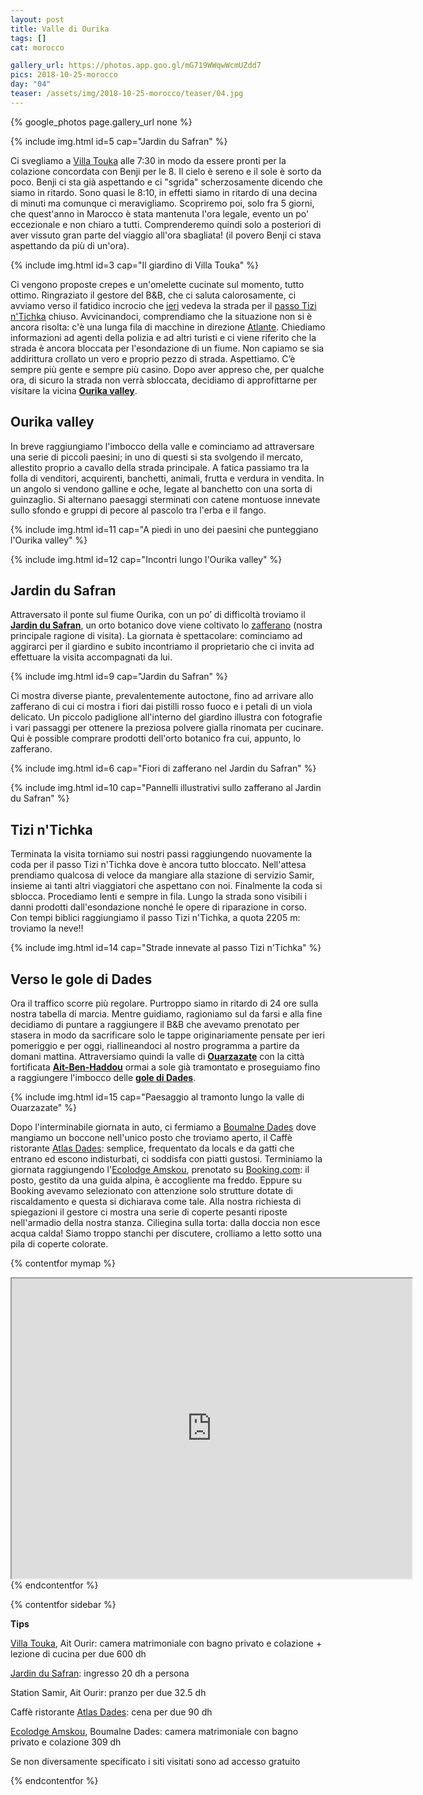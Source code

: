 ```yaml
---
layout: post
title: Valle di Ourika
tags: []
cat: morocco

gallery_url: https://photos.app.goo.gl/mG719WWqwWcmUZdd7
pics: 2018-10-25-morocco
day: "04"
teaser: /assets/img/2018-10-25-morocco/teaser/04.jpg
---
```


{% google_photos page.gallery_url none %}

{% include img.html id=5 cap="Jardin du Safran" %}

Ci svegliamo a [Villa Touka](https://villatouka.allhotelsmorocco.com/en/) alle 7:30 in modo da essere pronti per la colazione concordata con Benji per le 8. Il cielo è sereno e il sole è sorto da poco. Benji ci sta già aspettando e ci "sgrida" scherzosamente dicendo che siamo in ritardo. Sono quasi le 8:10, in effetti siamo in ritardo di una decina di minuti ma comunque ci meravigliamo. Scopriremo poi, solo fra 5 giorni, che quest'anno in Marocco è stata mantenuta l'ora legale, evento un po' eccezionale e non chiaro a tutti. Comprenderemo quindi solo a posteriori di aver vissuto gran parte del viaggio all'ora sbagliata! (il povero Benji ci stava aspettando da più di un'ora).

{% include img.html id=3 cap="Il giardino di Villa Touka" %}

Ci vengono proposte crepes e un'omelette cucinate sul momento, tutto ottimo. Ringraziato il gestore del B&B, che ci saluta calorosamente, ci avviamo verso il fatidico incrocio che [ieri](https://www.van42.com/2018/10/28/morocco_03-marrakech.html) vedeva la strada per il [passo Tizi n'Tichka](https://it.wikipedia.org/wiki/Tizi_n%27Tichka) chiuso. Avvicinandoci, comprendiamo che la situazione non si è ancora risolta: c'è una lunga fila di macchine in direzione [Atlante](https://it.wikipedia.org/wiki/Atlante_(catena_montuosa)). Chiediamo informazioni ad agenti della polizia e ad altri turisti e ci viene riferito che la strada è ancora bloccata per l'esondazione di un fiume. Non capiamo se sia addirittura crollato un vero e proprio pezzo di strada. Aspettiamo. C’è sempre più gente e sempre più casino. Dopo aver appreso che, per qualche ora, di sicuro la strada non verrà sbloccata, decidiamo di approfittarne per visitare la vicina [**Ourika valley**](https://www.introducingmarrakech.com/ourika-valley).

## Ourika valley

In breve raggiungiamo l'imbocco della valle e cominciamo ad attraversare una serie di piccoli paesini; in uno di questi si sta svolgendo il mercato, allestito proprio a cavallo della strada principale. A fatica passiamo tra la folla di venditori, acquirenti, banchetti, animali, frutta e verdura in vendita. In un angolo si vendono galline e oche, legate al banchetto con una sorta di guinzaglio. Si alternano paesaggi sterminati con catene montuose innevate sullo sfondo e gruppi di pecore al pascolo tra l'erba e il fango.

{% include img.html id=11 cap="A piedi in uno dei paesini che punteggiano l'Ourika valley" %}

{% include img.html id=12 cap="Incontri lungo l'Ourika valley" %}

## Jardin du Safran

Attraversato il ponte sul fiume Ourika, con un po’ di difficoltà troviamo il [**Jardin du Safran**](http://www.safran-ourika.com/), un orto botanico dove viene coltivato lo [zafferano](https://it.wikipedia.org/wiki/Zafferano_(spezia)) (nostra principale ragione di visita). La giornata è spettacolare: cominciamo ad aggirarci per il giardino e subito incontriamo il proprietario che ci invita ad effettuare la visita accompagnati da lui.

{% include img.html id=9 cap="Jardin du Safran" %}

Ci mostra diverse piante, prevalentemente autoctone, fino ad arrivare allo zafferano di cui ci mostra i fiori dai pistilli rosso fuoco e i petali di un viola delicato. Un piccolo padiglione all'interno del giardino illustra con fotografie i vari passaggi per ottenere la preziosa polvere gialla rinomata per cucinare. Qui è possible comprare prodotti dell'orto botanico fra cui, appunto, lo zafferano.

{% include img.html id=6 cap="Fiori di zafferano nel Jardin du Safran" %}

{% include img.html id=10 cap="Pannelli illustrativi sullo zafferano al Jardin du Safran" %}

## Tizi n'Tichka

Terminata la visita torniamo sui nostri passi raggiungendo nuovamente la coda per il passo Tizi n'Tichka dove è ancora tutto bloccato. Nell'attesa prendiamo qualcosa di veloce da mangiare alla stazione di servizio Samir, insieme ai tanti altri viaggiatori che aspettano con noi. Finalmente la coda si sblocca. Procediamo lenti e sempre in fila. Lungo la strada sono visibili i danni prodotti dall'esondazione nonché le opere di riparazione in corso. Con tempi biblici raggiungiamo il passo Tizi n'Tichka, a quota 2205 m: troviamo la neve!!

{% include img.html id=14 cap="Strade innevate al passo Tizi n'Tichka" %}

## Verso le gole di Dades

Ora il traffico scorre più regolare. Purtroppo siamo in ritardo di 24 ore sulla nostra tabella di marcia. Mentre guidiamo, ragioniamo sul da farsi e alla fine decidiamo di puntare a raggiungere il B&B che avevamo prenotato per stasera in modo da sacrificare solo le tappe originariamente pensate per ieri pomeriggio e per oggi, riallineandoci al nostro programma a partire da domani mattina.
Attraversiamo quindi la valle di [**Ouarzazate**](https://it.wikipedia.org/wiki/Ouarzazate) con la città fortificata [**Ait-Ben-Haddou**](https://whc.unesco.org/en/list/444/) ormai a sole già tramontato e proseguiamo fino a raggiungere l'imbocco delle [**gole di Dades**](https://it.wikipedia.org/wiki/Gole_di_Dades).

{% include img.html id=15 cap="Paesaggio al tramonto lungo la valle di Ouarzazate" %}

Dopo l'interminabile giornata in auto, ci fermiamo a [Boumalne Dades](https://it.wikipedia.org/wiki/Boumalne_Dades) dove mangiamo un boccone nell'unico posto che troviamo aperto, il Caffè ristorante [Atlas Dades](https://cafe-restaurant-atlas-dades.business.site/): semplice, frequentato da locals e da gatti che entrano ed escono indisturbati, ci soddisfa con piatti gustosi. Terminiamo la giornata raggiungendo l'[Ecolodge Amskou](https://amskou-hotel-boumalne-dades-maroc.business.site/), prenotato su [Booking.com](https://www.booking.com/): il posto, gestito da una guida alpina, è accogliente ma freddo. Eppure su Booking avevamo selezionato con attenzione solo strutture dotate di riscaldamento e questa si dichiarava come tale. Alla nostra richiesta di spiegazioni il gestore ci mostra una serie di coperte pesanti riposte nell'armadio della nostra stanza. Ciliegina sulla torta: dalla doccia non esce acqua calda! Siamo troppo stanchi per discutere, crolliamo a letto sotto una pila di coperte colorate.

{% contentfor mymap %}
<iframe src="https://www.google.com/maps/d/embed?mid=1bJDPbahoV2JMNsFjwbxT874hTa6phoJ2&ehbc=2E312F" width="640" height="480"></iframe>
{% endcontentfor %}

{% contentfor sidebar %}

**Tips**

[Villa Touka](https://villatouka.allhotelsmorocco.com/en/), Ait Ourir: camera matrimoniale con bagno privato e colazione + lezione di cucina per due 600 dh

[Jardin du Safran](http://www.safran-ourika.com/): ingresso 20 dh a persona

Station Samir, Ait Ourir: pranzo per due 32.5 dh

Caffè ristorante [Atlas Dades](https://cafe-restaurant-atlas-dades.business.site/): cena per due 90 dh

[Ecolodge Amskou](https://amskou-hotel-boumalne-dades-maroc.business.site/), Boumalne Dades: camera matrimoniale con bagno privato e colazione 309 dh

Se non diversamente specificato i siti visitati sono ad accesso gratuito

{% endcontentfor %}